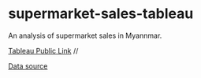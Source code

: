 # supermarket-sales-tableau

An analysis of supermarket sales in Myannmar. 

[Tableau Public Link](https://public.tableau.com/views/SupermarketSales-NicoleArugay/CorrelationMatrix?:language=en&:display_count=y&publish=yes&:origin=viz_share_link) //

[Data source](https://www.kaggle.com/aungpyaeap/supermarket-sales)
